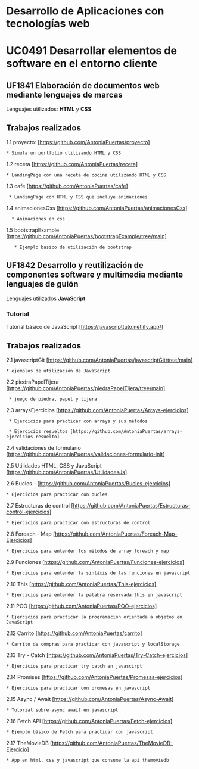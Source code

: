 # Desarrollo de Aplicaciones con tecnologías web
# UC0491 Desarrollar elementos de software en el entorno cliente
## UF1841 Elaboración de documentos web mediante lenguajes de marcas
Lenguajes utilizados: **HTML** y **CSS**

Trabajos realizados
-------------------
  1.1  proyecto: [https://github.com/AntoniaPuertas/proyecto]  
  
    * Simula un portfolio utilizando HTML y CSS  
    
  1.2  receta [https://github.com/AntoniaPuertas/receta]  
  
    * LandingPage con una receta de cocina utilizando HTML y CSS  
    
  1.3 cafe [https://github.com/AntoniaPuertas/cafe]  
  
     * LandingPage con HTML y CSS que incluye animaciones  
     
   1.4 animacionesCss [https://github.com/AntoniaPuertas/animacionesCss]  
   
      * Animaciones en css  
      
   1.5 bootstrapExample [https://github.com/AntoniaPuertas/bootstrapExample/tree/main]  
   
       * Ejemplo básico de utilización de bootstrap  
       

## UF1842 Desarrollo y reutilización de componentes software y multimedia mediante lenguajes de guión
Lenguajes utilizados **JavaScript**
### Tutorial
   Tutorial básico de JavaScript [https://javascripttuto.netlify.app/]

Trabajos realizados
-------------------
 2.1 javascriptGit [https://github.com/AntoniaPuertas/javascriptGit/tree/main]  
 
    * ejemplos de utilización de JavaScript
     
  2.2 piedraPapelTijera [https://github.com/AntoniaPuertas/piedraPapelTijera/tree/main]  
  
     * juego de piedra, papel y tijera  
     
  2.3 arraysEjercicios [https://github.com/AntoniaPuertas/Arrays-ejercicios]  
  
     * Ejercicios para practicar con arrays y sus métodos  
     
     * Ejercicios resueltos [https://github.com/AntoniaPuertas/arrays-ejercicios-resuelto]  
     
  2.4 validaciones de formulario [https://github.com/AntoniaPuertas/validaciones-formulario-init]  
  
  2.5 Utilidades HTML, CSS y JavaScript [https://github.com/AntoniaPuertas/UtilidadesJs]  
  
  2.6 Bucles - [https://github.com/AntoniaPuertas/Bucles-ejercicios]  
  
    * Ejercicios para practicar con bucles  
    
  2.7 Estructuras de control [https://github.com/AntoniaPuertas/Estructuras-control-ejercicios]  
  
    * Ejercicios para practicar con estructuras de control  
    
  2.8 Foreach - Map [https://github.com/AntoniaPuertas/Foreach-Map-Ejercicios]  
  
    * Ejercicios para entender los métodos de array foreach y map  
    
  2.9 Funciones [https://github.com/AntoniaPuertas/Funciones-ejercicios]  
  
    * Ejercicios para entender la sintáxis de las funciones en javascript  
    
  2.10 This [https://github.com/AntoniaPuertas/This-ejercicios]  
  
    * Ejercicios para entender la palabra reservada this en javascript  
    
  2.11 POO [https://github.com/AntoniaPuertas/POO-ejercicios]  
  
    * Ejercicios para practicar la programación orientada a objetos en JavaScript  
    
  2.12 Carrito [https://github.com/AntoniaPuertas/carrito]  
  
    * Carrito de compras para practicar con javascript y localStorage  
    
  2.13  Try - Catch [https://github.com/AntoniaPuertas/Try-Catch-ejercicios]  
  
    * Ejercicios para practicar try catch en javascirpt  
    
  2.14 Promises [https://github.com/AntoniaPuertas/Promesas-ejercicios]  
  
    * Ejercicios para practicar con promesas en javascript  
    
  2.15 Async / Await [https://github.com/AntoniaPuertas/Async-Await]  
  
    * Tutorial sobre async await en javascript  
    
  2.16 Fetch API [https://github.com/AntoniaPuertas/Fetch-ejercicios]  
  
    * Ejemplo básico de Fetch para practicar con javascript

  2.17 TheMovieDB [https://github.com/AntoniaPuertas/TheMovieDB-Ejercicio]

    * App en html, css y javascript que consume la api themoviedb
    
    
    
  
  
